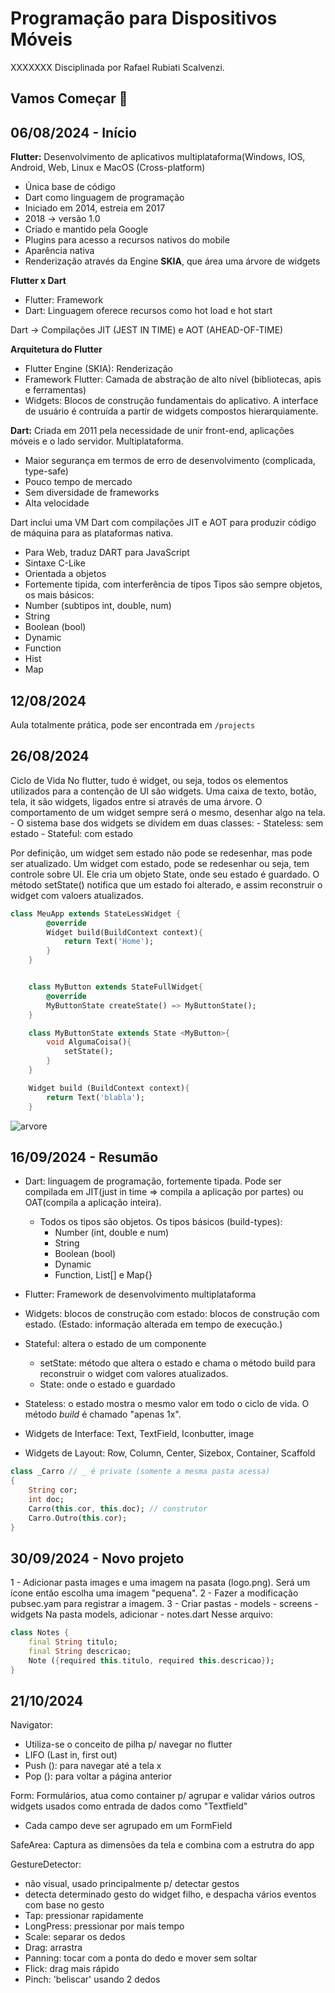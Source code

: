 # Programação para Dispositivos Móveis
XXXXXXX
Disciplinada por Rafael Rubiati Scalvenzi.
  
## Vamos Começar 🚀  
## 06/08/2024 - Início
**Flutter:** Desenvolvimento de aplicativos multiplataforma(Windows, IOS, Android, Web,
Linux e MacOS (Cross-platform)
 - Única base de código
 - Dart como linguagem de programação
 - Iniciado em 2014, estreia em 2017
 - 2018 -> versão 1.0
 - Criado e mantido pela Google
 - Plugins para acesso a recursos nativos do mobile
 - Aparência nativa
 - Renderização através da Engine **SKIA**, que área uma árvore de widgets
  
**Flutter x Dart**
- Flutter: Framework
- Dart: Linguagem oferece recursos como hot load e hot start

Dart -> Compilações JIT (JEST IN TIME) e AOT (AHEAD-OF-TIME)

**Arquitetura do Flutter** 
- Flutter Engine (SKIA): Renderização
- Framework Flutter: Camada de abstração de alto nível (bibliotecas, apis e ferramentas)
- Widgets: Blocos de construção fundamentais do aplicativo. A interface de usuário é contruída a partir de widgets compostos hierarquiamente.

**Dart:** Criada em 2011 pela necessidade de unir front-end, aplicações móveis e o lado servidor. Multiplataforma.
- Maior segurança em termos de erro de desenvolvimento (complicada, type-safe)
- Pouco tempo de mercado
- Sem diversidade de frameworks
- Alta velocidade

Dart inclui uma VM Dart com compilações JIT e AOT para produzir código de máquina para as plataformas nativa.
- Para Web, traduz DART para JavaScript
- Sintaxe C-Like
- Orientada a objetos
- Fortemente tipida, com interferência de tipos
Tipos são sempre objetos, os mais básicos:
- Number (subtipos int, double, num)
- String
- Boolean (bool)
- Dynamic
- Function
- Hist
- Map

## 12/08/2024
Aula totalmente prática, pode ser encontrada em ```/projects```

## 26/08/2024
Ciclo de Vida
No flutter, tudo é widget, ou seja, todos os elementos utilizados para a contenção de UI são widgets. Uma caixa de texto, botão, tela, it são widgets, ligados entre si através de uma árvore. O comportamento de um widget sempre será o mesmo,  desenhar algo na tela.
    - O sistema base dos widgets se dividem em duas classes:
        - Stateless: sem estado
        - Stateful: com estado

Por definição, um widget sem estado não pode se redesenhar, mas pode ser atualizado. Um widget com estado, pode se redesenhar ou seja, tem controle sobre UI. Ele cria um objeto State, onde seu estado é guardado. O método setState() notifica que um estado foi alterado, e assim reconstruir o widget com valoers atualizados.
~~~dart
class MeuApp extends StateLessWidget {
        @override
        Widget build(BuildContext context){
            return Text('Home');
        }
    }


    class MyButton extends StateFullWidget{
        @override
        MyButtonState createState() => MyButtonState();
    }

    class MyButtonState extends State <MyButton>{
        void AlgumaCoisa(){
            setState();
        }
    }

    Widget build (BuildContext context){
        return Text('blabla');
    }
~~~
![arvore](arvore.png)

## 16/09/2024 - Resumão
- Dart: linguagem de programação, fortemente tipada. Pode ser compilada em JIT(just in time => compila a aplicação por partes) ou OAT(compila a aplicação inteira).
    - Todos os tipos são objetos. Os tipos básicos (build-types):
        - Number (int, double e num)
        - String
        - Boolean (bool)
        - Dynamic
        - Function, List[] e Map{}

- Flutter: Framework de desenvolvimento multiplataforma
- Widgets: blocos de construção com estado: blocos de construção com estado. (Estado: informação alterada em tempo de execução.)
- Stateful: altera o estado de um componente
    - setState: método que altera o estado e chama o método build para reconstruir o widget com valores atualizados.
    - State: onde o estado e guardado
- Stateless: o estado mostra o mesmo valor em todo o ciclo de vida. O método *build* é chamado "apenas 1x".
- Widgets de Interface: Text, TextField, Iconbutter, image
- Widgets de Layout: Row, Column, Center, Sizebox, Container, Scaffold
~~~dart
class _Carro // _ é private (somente a mesma pasta acessa)
{
    String cor;
    int doc;
    Carro(this.cor, this.doc); // construtor
    Carro.Outro(this.cor);
}
~~~

## 30/09/2024 - Novo projeto
1 - Adicionar pasta images e uma imagem na pasata (logo.png). Será um ícone então escolha uma imagem "pequena".
2 - Fazer a modificação pubsec.yam para registrar a imagem.
3 - Criar pastas
    - models
    - screens
    - widgets
Na pasta models, adicionar
    - notes.dart
Nesse arquivo:
~~~dart
class Notes {
    final String titulo;
    final String descricao;
    Note ({required this.titulo, required this.descricao});
}
~~~

## 21/10/2024
Navigator:
- Utiliza-se o conceito de pilha p/ navegar no flutter
- LIFO (Last in, first out)
- Push (): para navegar até a tela x
- Pop (): para voltar a página anterior

Form: Formulários, atua como container p/ agrupar e validar vários outros widgets usados como entrada de dados como "Textfield"
- Cada campo deve ser agrupado em um FormField

SafeArea: Captura as dimensões da tela e combina com a estrutra do app

GestureDetector:
- não visual, usado principalmente p/ detectar gestos
- detecta determinado gesto do widget filho, e despacha vários eventos com base no gesto
- Tap: pressionar rapidamente
- LongPress: pressionar por mais tempo
- Scale: separar os dedos
- Drag: arrastra
- Panning: tocar com a ponta do dedo e mover sem soltar
- Flick: drag mais rápido
- Pinch: 'beliscar' usando 2 dedos






